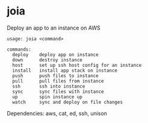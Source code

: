 # joia

Deploy an app to an instance on AWS

```
usage: joia <command>

commands:
  deploy    deploy app on instance
  down      destroy instance
  host      set up ssh host config for an instance
  install   install app stack on instance
  push      push files to instance
  pull      pull files from instance
  ssh       ssh into instance
  sync      sync files with instance
  up        spin instance up
  watch     sync and deploy on file changes
```

Dependencies: aws, cat, ed, ssh, unison

